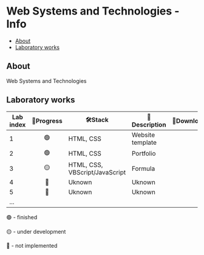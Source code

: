 # Web Systems and Technologies - Info
- [About](https://github.com/1khtiyar/asoiu/edit/main/edu/courses/web-systems-and-technologies/info.md#about)
- [Laboratory works](https://github.com/1khtiyar/asoiu/edit/main/edu/courses/web-systems-and-technologies/info.md#laboratory-works)

## About
Web Systems and Technologies

## Laboratory works

| Lab index | 💯Progress | 🛠Stack                         | 📃Description     | 🔗Download |
| --------- | :-------: | ------------------------------ | ---------------- | --------- |
| 1         |     🟢     | HTML, CSS                      | Website template |           |
| 2         |     🟢     | HTML, CSS                      | Portfolio        |           |
| 3         |     🟡     | HTML, CSS, VBScript/JavaScript | Formula          |           |
| 4         |     🔴     | Uknown                         | Uknown           |           |
| 5         |     🔴     | Uknown                         | Uknown           |           |
| ...       |            |                                |                  |           |

🟢 - finished

🟡 - under development

🔴 - not implemented
